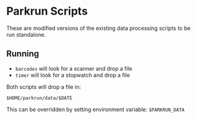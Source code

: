 Parkrun Scripts
===============

These are modified versions of the existing data processing scripts to be run standalone.

Running
-------

* `barcodes` will look for a scanner and drop a file
* `timer` will look for a stopwatch and drop a file

Both scripts will drop a file in:

```
$HOME/parkrun/data/$DATE
```

This can be overridden by setting environment variable: `$PARKRUN_DATA`
